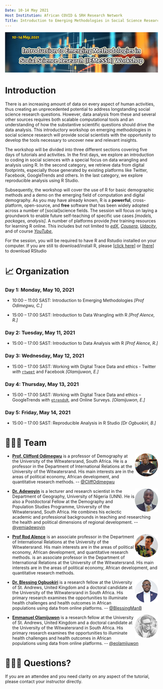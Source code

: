 ```yaml
---
Date: 10-14 May 2021
Host Institution: African COVID & SRH Research Network
Title: Introduction to Emerging Methodologies in Social Science Research Workshop
---
```


<img src="Images/header.png" align="centre"/>

# Introduction

There is an increasing amount of data on every aspect of human activities, thus creating an unprecedented potential to address longstanding social science research questions. However, data analysis from these and several other sources requires both scalable computational tools and an understanding of how the substantive scientific questions should drive the data analysis. This introductory workshop on emerging methodologies in social science research will provide social scientists with the opportunity to develop the tools necessary to uncover new and relevant insights.

The workshop will be divided into three different sections covering five days of tutorials and activities. In the first days, we explore an introduction to coding in social sciences with a special focus on data wrangling and analysis using R. In the second category, we retrieve data from digital footprints, especially those generated by existing platforms like Twitter, Facebook, GoogleTrends and others. In the last category, we explore reproducible analysis using R Studio.

Subsequently, the workshop will cover the use of R for basic demographic methods and a demo on the emerging field of computation and digital demography. As you may have already known, R is a **powerful**, cross-platform, open-source, and **free** software that has been widely adopted across a number of [social]science fields. The session will focus on laying a groundwork to enable future self-teaching of specific use cases *[models, packages, analysis]*. A number of platforms provide *free* training resources for learning R online. This includes but not limited to [*edX*](https://www.edx.org/), [*Cousera*](https://www.coursera.org/), [*Udacity*](https://www.udacity.com/), and of course [*YouTube*](https://www.youtube.com/),

For the session, you will be required to have R and Rstudio installed on your computer. If you are still to download/install R, please [[click here](https://cloud.r-project.org/)] or [[here](https://rstudio.com/products/rstudio/download/)] to download RStudio

# :chart_with_upwards_trend: **Organization**

### Day 1: Monday, May 10, 2021

-   10:00 – 11:00 SAST: Introduction to Emerging Methodologies *[Prof Odimegwu, C.]*

-   15:00 – 17:00 SAST: Introduction to Data Wrangling with R *[Prof Alence, R.]*

### Day 2: Tuesday, May 11, 2021

-   15:00 – 17:00 SAST: Introduction to Data Analysis with R *[Prof Alence, R.]*

### Day 3: Wednesday, May 12, 2021

-   15:00 – 17:00 SAST: Working with Digital Trace Data and ethics - Twitter *with* [`rtweet`](https://github.com/ropensci/rtweet) and Facebook *[Olamijuwon, E.]*

### Day 4: Thursday, May 13, 2021

-   15:00 – 17:00 SAST: Working with Digital Trace Data and ethics – GoogleTrends *with* [`gtrendsR`](https://github.com/PMassicotte/gtrendsR), and Online Surveys. *[Olamijuwon, E.]*

### Day 5: Friday, May 14, 2021

-   15:00 – 17:00 SAST: Reproducible Analysis in R Studio *[Dr Ogbuokiri, B.]*

# :family_man_man_boy: **Team**

<img src="Images/instructors_odimegwu.png" align="right" width="15%"/>

-   [**Prof. Clifford Odimegwu**](https://orcid.org/0000-0002-6273-8807) is a professor of Demography at the University of the WItwatersrand, South Africa. He is a professor in the Department of International Relations at the University of the Witwatersrand. His main interests are in the areas of political economy, African development, and quantitative research methods. -- [\@CliffOdimegwu](https://twitter.com/CliffOdimegwu)

<img src="Images/instructors_adewoyin.png" align="right" width="15%"/>

-   [**Dr. Adewoyin**](https://www.wits.ac.za/staff/academic-a-z-listing/a/adeyemiadewoyinwitsacza/) is a lecturer and research scientist in the Department of Geography, University of Nigeria (UNN). He is also a Postdoctoral Fellow at the Demography and Population Studies Programme, University of the Witwatersrand, South Africa. He combines his eclectic academic and professional backgrounds in teaching and researching the health and political dimensions of regional development. -- [\@yemiadewoyin](https://twitter.com/yemiadewoyin)

<img src="Images/instructors_alence.png" align="right" width="15%"/>

-   [**Prof Rod Alence**](https://www.wits.ac.za/staff/academic-a-z-listing/a/rodalencewitsacza/) is an associate professor in the Department of International Relations at the University of the Witwatersrand. His main interests are in the areas of political economy, African development, and quantitative research methods. is an associate professor in the Department of International Relations at the University of the Witwatersrand. His main interests are in the areas of political economy, African development, and quantitative research methods.

<img src="Images/instructors_ogbuokiri.png" align="right" width="15%"/>

-   [**Dr. Blessing Ogbuokiri**](https://scholar.google.com/citations?user=JZ_wxE4AAAAJ&hl=en) is a research fellow at the University of St. Andrews, United Kingdom and a doctoral candidate at the University of the Witwatersrand in South Africa. His primary research examines the opportunities to illuminate health challenges and health outcomes in African populations using data from online platforms. -- [\@BlessingManB](https://twitter.com/BlessingManB)

<img src="Images/instructors_olamijuwon.png" align="right" width="15%"/>

-   [**Emmanuel Olamijuwon**](https://e.olamijuwon.com/) is a research fellow at the University of St. Andrews, United Kingdom and a doctoral candidate at the University of the Witwatersrand in South Africa. His primary research examines the opportunities to illuminate health challenges and health outcomes in African populations using data from online platforms. -- [\@eolamijuwon](https://twitter.com/eolamijuwon)

# :family_man_man_boy: **Questions?**

If you are an attendee and you need clarity on any aspect of the tutorial, please contact your instructor directly.
